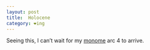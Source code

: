 ```yaml
---
layout: post
title:  Holocene
category: ❤ing
---
```


Seeing this, I can’t wait for my [monome][monome] arc 4 to arrive.

<div class="embed" data-url="http://vimeo.com/21596928"></div>

[monome]: http://monome.org

